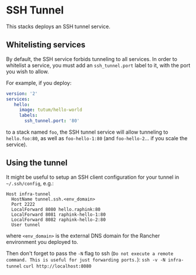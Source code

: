 # SSH Tunnel

This stacks deploys an SSH tunnel service.


## Whitelisting services

By default, the SSH service forbids tunneling to all services. In order to whitelist a service, you must add an `ssh_tunnel.port` label to it, with the port you wish to allow.

For example, if you deploy:

```yaml
version: '2'
services:
   hello:
     image: tutum/hello-world
     labels:
       ssh_tunnel.port: '80'
```

to a stack named `foo`, the SSH tunnel service will allow tunneling to `hello.foo:80`, as well as `foo-hello-1:80` (and `foo-hello-2`... if you scale the service).


## Using the tunnel

It might be useful to setup an SSH client configuration for your tunnel in `~/.ssh/config`, e.g.:

```
Host infra-tunnel
  HostName tunnel.ssh.<env_domain>
  Port 2222
  LocalForward 8080 hello.raphink:80
  LocalForward 8081 raphink-hello-1:80
  LocalForward 8082 raphink-hello-2:80
  User tunnel
```

where `<env_domain>` is the external DNS domain for the Rancher environment you deployed to.

Then don't forget to pass the `-N` flag to ssh (`Do not execute a remote command. This is useful for just forwarding ports.`):
  `ssh -v -N infra-tunnel`
  `curl http://localhost:8080`

